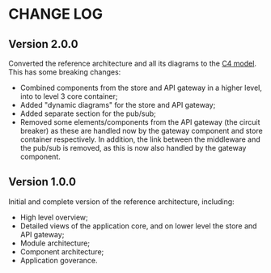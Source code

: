 # CHANGE LOG

## Version 2.0.0
Converted the reference architecture and all its diagrams to the [C4 model](https://c4model.com). This has some breaking changes:

- Combined components from the store and API gateway in a higher level, into to level 3 core container;
- Added "dynamic diagrams" for the store and API gateway;
- Added separate section for the pub/sub;
- Removed some elements/components from the API gateway (the circuit breaker) as these are handled now by the gateway component and store container respectively. In addition, the link between the middleware and the pub/sub is removed, as this is now also handled by the gateway component.


## Version 1.0.0
Initial and complete version of the reference architecture, including:

- High level overview;
- Detailed views of the application core, and on lower level the store and API gateway;
- Module architecture;
- Component architecture;
- Application goverance.


